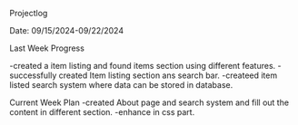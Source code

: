 Projectlog

Date: 09/15/2024-09/22/2024

Last Week Progress

-created a item listing and found items section using different features.
-successfully created Item listing section ans search bar.
-createed  item listed search system where data can be stored in database.
 

Current Week Plan
-created About page and search system and fill out the content in different section.
-enhance in css part.




